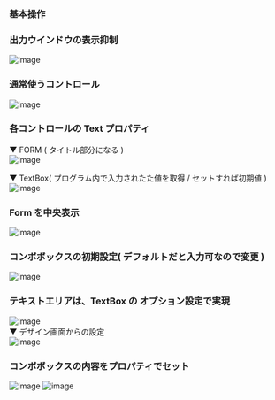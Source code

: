 ### 基本操作

### 出力ウインドウの表示抑制
![image](https://user-images.githubusercontent.com/1501327/177938063-96207ed0-9d0c-46a0-8d1f-b68775abf528.png)

### 通常使うコントロール
![image](https://user-images.githubusercontent.com/1501327/177938470-a80c7d64-8ae8-4777-8d7a-d73cde3c0fa3.png)

### 各コントロールの Text プロパティ
▼ FORM ( タイトル部分になる )\
![image](https://user-images.githubusercontent.com/1501327/177938873-dd8f78a6-c48c-40d9-ac05-80dfe012ddb1.png)

▼ TextBox( プログラム内で入力されたた値を取得 / セットすれば初期値 )\
![image](https://user-images.githubusercontent.com/1501327/177939277-386260af-6629-4bda-9c0c-3c2a5a19f905.png)

### Form を中央表示
![image](https://user-images.githubusercontent.com/1501327/177939829-1c7d0e96-cebf-467f-bdf2-fffca1fa6cdd.png)

### コンボボックスの初期設定( デフォルトだと入力可なので変更 )
![image](https://user-images.githubusercontent.com/1501327/177940145-92c7ac7c-dcc7-42af-b7f9-fb34acc57b3e.png)

### テキストエリアは、TextBox の オプション設定で実現
![image](https://user-images.githubusercontent.com/1501327/177940543-3c50aa5d-74f8-40be-a746-5efc4c3e7728.png)\
▼ デザイン画面からの設定\
![image](https://user-images.githubusercontent.com/1501327/177940747-57469539-203f-4bf3-9b34-8a1ccc0b7d8e.png)

### コンボボックスの内容をプロパティでセット
![image](https://user-images.githubusercontent.com/1501327/177941343-b69c144d-4618-45f4-84a2-d2910ddd2e8a.png)
![image](https://user-images.githubusercontent.com/1501327/177941497-ffe0ee98-3a47-4957-9ed7-37b550c6f6b8.png)

